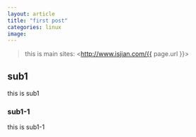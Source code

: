 ```yaml
---
layout: article
title: "first post"
categories: linux
image:
---
```


> this is main
> sites: <http://www.isjian.com/{{ page.url }}>

## sub1
this is sub1
### sub1-1
this is sub1-1
